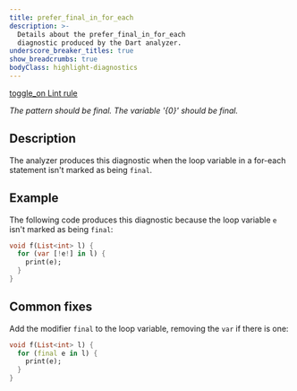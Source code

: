 ```yaml
---
title: prefer_final_in_for_each
description: >-
  Details about the prefer_final_in_for_each
  diagnostic produced by the Dart analyzer.
underscore_breaker_titles: true
show_breadcrumbs: true
bodyClass: highlight-diagnostics
---
```


<div class="tags">
  <a class="tag-label"
      href="/tools/linter-rules/prefer_final_in_for_each"
      title="Learn about the lint rule that enables this diagnostic."
      aria-label="Learn about the lint rule that enables this diagnostic."
      target="_blank">
    <span class="material-symbols" aria-hidden="true">toggle_on</span>
    <span>Lint rule</span>
  </a>
</div>

_The pattern should be final._
_The variable '{0}' should be final._

## Description

The analyzer produces this diagnostic when the loop variable in a for-each
statement isn't marked as being `final`.

## Example

The following code produces this diagnostic because the loop variable `e`
isn't marked as being `final`:

```dart
void f(List<int> l) {
  for (var [!e!] in l) {
    print(e);
  }
}
```

## Common fixes

Add the modifier `final` to the loop variable, removing the `var` if there
is one:

```dart
void f(List<int> l) {
  for (final e in l) {
    print(e);
  }
}
```

